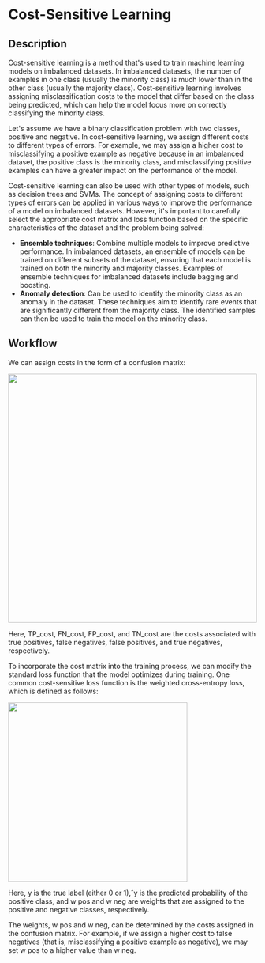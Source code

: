 # Cost-Sensitive Learning

## Description

Cost-sensitive learning is a method that's used to train machine learning models on imbalanced datasets. In imbalanced datasets, the number of examples in one class (usually the minority class) is much lower than in the other class (usually the majority class). Cost-sensitive learning involves assigning misclassification costs to the model that differ based on the class being predicted, which can help the model focus more on correctly classifying the minority class.

Let's assume we have a binary classification problem with two classes, positive and negative. In cost-sensitive learning, we assign different costs to different types of errors. For example, we may assign a higher cost to misclassifying a positive example as negative because in an imbalanced dataset, the positive class is the minority class, and misclassifying positive examples can have a greater impact on the performance of the model.

Cost-sensitive learning can also be used with other types of models, such as decision trees and SVMs. The concept of assigning costs to different types of errors can be applied in various ways to improve the performance of a model on imbalanced datasets. However, it's important to carefully select the appropriate cost matrix and loss function based on the specific characteristics of the dataset and the problem being solved:

- **Ensemble techniques**: Combine multiple models to improve predictive performance. In imbalanced datasets, an ensemble of models can be trained on different subsets of the dataset, ensuring that each model is trained on both the minority and majority classes. Examples of ensemble techniques for imbalanced datasets include bagging and boosting.
- **Anomaly detection**: Can be used to identify the minority class as an anomaly in the dataset. These techniques aim to identify rare events that are significantly different from the majority class. The identified samples can then be used to train the model on the minority class.

## Workflow

We can assign costs in the form of a confusion matrix:

<img src="image2.jpg" style="width:5.25266in" />

Here, TP_cost, FN_cost, FP_cost, and TN_cost are the costs associated with true positives, false negatives, false positives, and true negatives, respectively.

To incorporate the cost matrix into the training process, we can modify the standard loss function that the model optimizes during training. One common cost-sensitive loss function is the weighted cross-entropy loss, which is defined as follows:

<img src="image1.jpg" style="width:3.78212in" />

Here, y is the true label (either 0 or 1),ˆy is the predicted probability of the positive class, and w pos and w neg are weights that are assigned to the positive and negative classes, respectively.

The weights, w pos and w neg, can be determined by the costs assigned in the confusion matrix. For example, if we assign a higher cost to false negatives (that is, misclassifying a positive example as negative), we may set w pos to a higher value than w neg.
